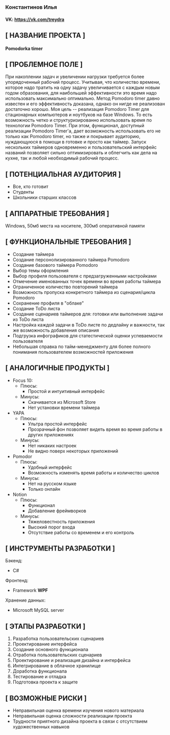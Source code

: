 ### Константинов Илья
#### VK: https://vk.com/treydra

## [ НАЗВАНИЕ ПРОЕКТА ]
#### Pomodorka timer 
## [ ПРОБЛЕМНОЕ ПОЛЕ ]
При накоплении задач и увеличении нагрузки требуется более упорядоченный рабочий процесс. Учитывая, что количество времени, которое надо тратить на одну задачу увеличивается с каждым новым годом образования, для наибольшей эффективности это время надо использовать максимально оптимально. Метод Pomodoro timer давно известен и его эффективность доказана, однако он нигде не реализован достаточно хорошо. Моя цель -- реализация Pomodoro Timer для стационарных компьютеров и ноутбуков на базе Windows. То есть возможность четко и структуризированно использовать время по технологии Pomodoro Timer. При этом, функционал, доступный реализации Pomodoro Timer'a,  дает возможность использовать его не только как Pomodoro timer, но также и покрывает аудиторию, нуждающуюся в помощи в готовке и просто как таймер. Запуск нескольких таймеров одновременно и пользовательский интерфейс названий позволяет сильно оптимизировать и облегчить как дела на кухне, так и любой необходимый рабочий процесс. 
## [ ПОТЕНЦИАЛЬНАЯ АУДИТОРИЯ ]

- Все, кто готовит
- Студенты
- Школьники старших классов

## [ АППАРАТНЫЕ ТРЕБОВАНИЯ ]

Windows, 50мб места на носителе, 300мб оперативной памяти

## [ ФУНКЦИОНАЛЬНЫЕ ТРЕБОВАНИЯ ]

 -	Создание таймера
 -	Создание персонолизированного таймера Pomodoro
 -	Создание базового таймера Pomodoro
 -	Выбор темы оформления
 -	Выбор профиля пользователя с предзагруженными настройками
 -	Отмечение именованных точек времени во время работы таймера
 -	Ограниченное количество повторений таймера
 -	Возможность пропуска конкретного таймера из сценария/цикла Pomodoro
 - Сохранение профиля в "облаке"
 - Создание ToDo листа
 - Создание сценариев таймеров для: готовки или выполнение задачи из ToDo листа
 - Настройка каждой задачи в ToDo листе по дедлайну и важности, так же возможность добавления описания
 - Подгрузка инфографиков для статестической оценки успеваемости пользователя
 - Небольшая справка по тайм-менеджменту для более полного понимания пользователем возможностей приложения

## [ АНАЛОГИЧНЫЕ ПРОДУКТЫ ]
- Focus 10:
    - Плюсы:
        - Простой и интуитивный интерфейс
    - Минусы:
        - Скачивается из Microsoft Store
        - Нет установки времени таймера
 - YAPA
    - Плюсы:
        - Ультра простой интерфейс
        - Прозрачный фон позволяет видеть время во время работы в других приложениях
    - Минусы:
        - Нет никаких настроек
        - Не видно поверх некоторых приложений
 - Pomodor
    - Плюсы:
        - Удобный интерфейс
        - Возможность изменять время работы и количество циклов
    - Минусы:
        - Нет на русском языке
        - Только онлайн
 - Notion
   - Плюсы:
     - Функционал
     - Добавление фреймворков
   - Минусы:
     - Тяжеловестность приложения
     - Высокий порог входа
     - Отсутствие работы со временем и его контроль
       
## [ ИНСТРУМЕНТЫ РАЗРАБОТКИ ]

Бэкенд:
 *   C#

Фронтенд:
 *   Framework **WPF**

Хранение данных:
 * Microsoft MySQL server

## [ ЭТАПЫ РАЗРАБОТКИ ]

  1.	Разработка пользовательских сценариев
  2.	Проектирование интерфейса
  3.	Создание основного функционала
  4.	Отработка пользовательских сценариев
  5.	Проектирование и реализация дизайна и интерфейса
  6.	Интегрирование в облачное хранилище
  7.	Доработка функционала
  8.	Тестирование и отладка
  9.	Подготовка проекта к защите

## [ ВОЗМОЖНЫЕ РИСКИ ]

-	Неправильная оценка времени изучения нового материала
-	Неправильная оценка сложности реализации проекта
-	Трудности приятного дизайна проекта в связи с отсутствием художественных навыков
  
